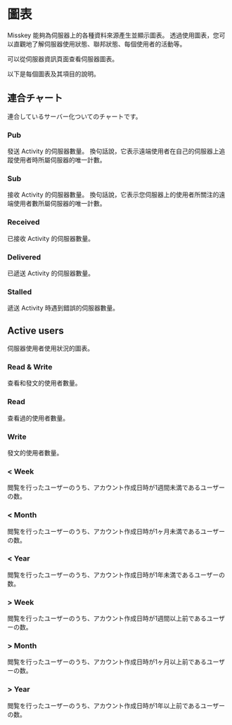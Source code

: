 # 圖表

Misskey 能夠為伺服器上的各種資料來源產生並顯示圖表。
透過使用圖表，您可以直觀地了解伺服器使用狀態、聯邦狀態、每個使用者的活動等。

可以從伺服器資訊頁面查看伺服器圖表。

以下是每個圖表及其項目的說明。

## 連合チャート

連合しているサーバー化ついてのチャートです。

### Pub

發送 Activity 的伺服器數量。
換句話說，它表示遠端使用者在自己的伺服器上追蹤使用者時所屬伺服器的唯一計數。

### Sub

接收 Activity 的伺服器數量。
換句話說，它表示您伺服器上的使用者所關注的遠端使用者數所屬伺服器的唯一計數。

### Received

已接收 Activity 的伺服器數量。

### Delivered

已遞送 Activity 的伺服器數量。

### Stalled

遞送 Activity 時遇到錯誤的伺服器數量。

## Active users

伺服器使用者使用狀況的圖表。

### Read & Write

查看和發文的使用者數量。

### Read

查看過的使用者數量。

### Write

發文的使用者數量。

### < Week

閲覧を行ったユーザーのうち、アカウント作成日時が1週間未満であるユーザーの数。

### < Month

閲覧を行ったユーザーのうち、アカウント作成日時が1ヶ月未満であるユーザーの数。

### < Year

閲覧を行ったユーザーのうち、アカウント作成日時が1年未満であるユーザーの数。

### > Week

閲覧を行ったユーザーのうち、アカウント作成日時が1週間以上前であるユーザーの数。

### > Month

閲覧を行ったユーザーのうち、アカウント作成日時が1ヶ月以上前であるユーザーの数。

### > Year

閲覧を行ったユーザーのうち、アカウント作成日時が1年以上前であるユーザーの数。
